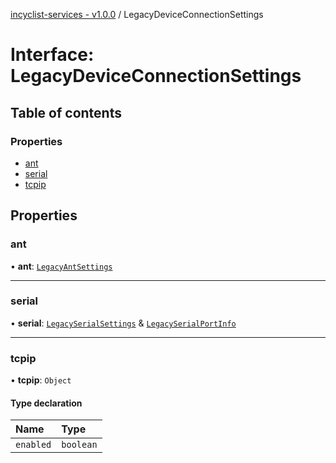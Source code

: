 [incyclist-services - v1.0.0](../README.md) / LegacyDeviceConnectionSettings

# Interface: LegacyDeviceConnectionSettings

## Table of contents

### Properties

- [ant](LegacyDeviceConnectionSettings.md#ant)
- [serial](LegacyDeviceConnectionSettings.md#serial)
- [tcpip](LegacyDeviceConnectionSettings.md#tcpip)

## Properties

### ant

• **ant**: [`LegacyAntSettings`](LegacyAntSettings.md)

___

### serial

• **serial**: [`LegacySerialSettings`](LegacySerialSettings.md) & [`LegacySerialPortInfo`](LegacySerialPortInfo.md)

___

### tcpip

• **tcpip**: `Object`

#### Type declaration

| Name | Type |
| :------ | :------ |
| `enabled` | `boolean` |
